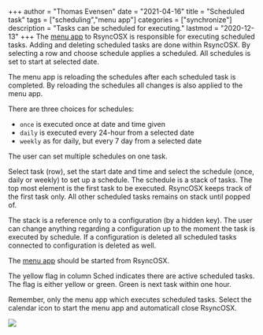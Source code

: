 +++
author = "Thomas Evensen"
date = "2021-04-16"
title =  "Scheduled task"
tags = ["scheduling","menu app"]
categories = ["synchronize"]
description = "Tasks can be scheduled for executing."
lastmod = "2020-12-13"
+++
The [menu app](/post/menuapp/) to RsyncOSX is responsible for executing scheduled tasks. Adding and deleting scheduled tasks are done within RsyncOSX. By selecting a row and choose schedule applies a scheduled. All schedules is set to start at selected date.

The menu app is reloading the schedules after each scheduled task is completed. By reloading the schedules all changes is also applied to the menu app.

There are three choices for schedules:

- `once` is executed once at date and time given
- `daily` is executed every 24-hour from a selected date
- `weekly` as for daily, but every 7 day from a selected date

The user can set multiple schedules on one task.

Select task (row), set the start date and time and select the schedule (once, daily or weekly) to set up a schedule. The schedule is a stack of tasks. The top most element is the first task to be executed. RsyncOSX keeps track of the first task only. All other scheduled tasks remains on stack until popped of.

The stack is a reference only to a configuration (by a hidden key). The user can change anything regarding a configuration up to the moment the task is executed by schedule. If a configuration is deleted all scheduled tasks connected to configuration is deleted as well.

The [menu app](/post/menuapp/) should be started from RsyncOSX.

The yellow flag in column Sched indicates there are active scheduled tasks. The flag is either yellow or green. Green is next task within one hour.

Remember, only the menu app which executes scheduled tasks. Select the calendar icon to start the menu app and automaticall close RsyncOSX.

![](/images/RsyncOSX/master/schedule/schedule.png)
